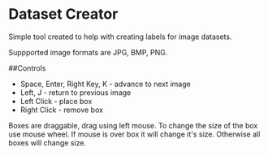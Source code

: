 # Dataset Creator

Simple tool created to help with creating labels for image datasets.

Suppported image formats are JPG, BMP, PNG.

##Controls
* Space, Enter, Right Key, K - advance to next image
* Left, J - return to previous image
* Left Click - place box
* Right Click - remove box

Boxes are draggable, drag using left mouse. To change the size of the box use mouse wheel. If mouse is over box it will change it's size. Otherwise all boxes will change size.
